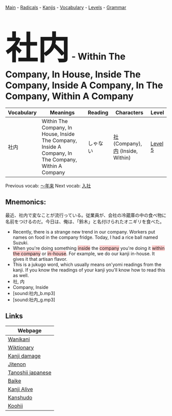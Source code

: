 <style> bigfont {font-size: 100px}</style>
[Main](../README.md) -
[Radicals](../radicals.md) -
[Kanjis](../kanjis.md) -
[Vocabulary](../vocabulary.md) -
[Levels](../levels.md) -
[Grammar](../grammar.md)
# <bigfont> 社内</bigfont> - Within The Company, In House, Inside The Company, Inside A Company, In The Company, Within A Company 

| Vocabulary | Meanings | Reading | Characters | Level |
| --- | --- | --- | --- | --- |
| 社内 | Within The Company, In House, Inside The Company, Inside A Company, In The Company, Within A Company | しゃない |  [社](../kanjis/社.md) (Company), [内](../kanjis/内.md) (Inside, Within) | [Level 5](../levels/wk_level5.md) |

Previous vocab: [〜年来](〜年来.md) Next vocab: [入社](入社.md) 

## Mnemonics:
最近、社内で変なことが流行っている。従業員が、会社の冷蔵庫の中の食べ物に名前をつけるのだ。今日は、俺は、「鈴木」と名付けられたオニギリを食べた。
* Recently, there is a strange new trend in our company. Workers put names on food in the company fridge. Today, I had a rice ball named Suzuki.
* When you're doing something <span style="background-color:#ffcccb"> inside</span> the <span style="background-color:#ffcccb"> company</span> you're doing it <span style="background-color:#ffcccb"> within the company</span> or <span style="background-color:#ffcccb"> in-house</span>. For example, we do our kanji in-house. It gives it that artisan flavor.
* This is a jukugo word, which usually means on'yomi readings from the kanji. If you know the readings of your kanji you'll know how to read this as well.
* 社, 内
* Company, Inside
* [sound:社内_b.mp3]
* [sound:社内_g.mp3]


## Links 

| Webpage |
| --- |
| [Wanikani          ](https://www.wanikani.com/kanji/社内) |
| [Wiktionary        ](https://en.wiktionary.org/wiki/社内) |
| [Kanji damage      ](http://www.kanjidamage.com/kanji/search?utf8=✓&q=社内) |
| [Jitenon           ](https://jitenon.com/kanji/社内) |
| [Tanoshii japanese ](https://www.tanoshiijapanese.com/dictionary/kanji.cfm?k=社内) |
| [Baike             ](https://baike.baidu.com/item/社内) |
| [Kanji Alive       ](https://app.kanjialive.com/社内) |
| [Kanshudo          ](https://www.kanshudo.com/searchmn?q=社内) |
| [Koohii            ](https://kanji.koohii.com/study/kanji/社内) |
